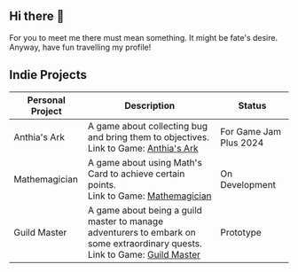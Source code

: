## Hi there 👋
For you to meet me there must mean something. It might be fate's desire. Anyway, have fun travelling my profile!

## Indie Projects
Personal Project | Description | Status
--- | --- | ---
Anthia's Ark | A game about collecting bug and bring them to objectives.<br>Link to Game: [Anthia's Ark](https://namecdream.itch.io/anthias-ark) | For Game Jam Plus 2024
Mathemagician | A game about using Math's Card to achieve certain points.<br> Link to Game: [Mathemagician](https://namecdream.itch.io/mathemagician) | On Development
Guild Master | A game about being a guild master to manage adventurers to embark on some extraordinary quests.<br> Link to Game: [Guild Master](https://namecdream.itch.io/guild-master) | Prototype

<!--
**jervisand/jervisand** is a ✨ _special_ ✨ repository because its `README.md` (this file) appears on your GitHub profile.

Here are some ideas to get you started:

- 🔭 I’m currently working on ...
- 🌱 I’m currently learning ...
- 👯 I’m looking to collaborate on ...
- 🤔 I’m looking for help with ...
- 💬 Ask me about ...
- 📫 How to reach me: ...
- 😄 Pronouns: ...
- ⚡ Fun fact: ...
-->
